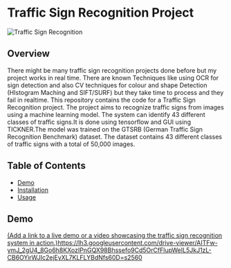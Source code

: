 # Traffic Sign Recognition Project

![Traffic Sign Recognition](link_to_image_or_gif)

## Overview
There might be many traffic sign recognition projects done before but my project works in real time. There are known Techniques like using OCR for sign detection and also CV techniques for colour and shape Detection (HIstogram Maching and SIFT/SURF) but they take time to process and they fail in realtime.
This repository contains the code for a Traffic Sign Recognition project. The project aims to recognize traffic signs from images using a machine learning model. The system can identify 43 different classes of traffic signs.It is done using tensorflow and GUI using TICKNER.The model was trained on the GTSRB (German Traffic Sign Recognition Benchmark) dataset. The dataset contains 43 different classes of traffic signs with a total of 50,000 images.


## Table of Contents

- [Demo](#demo)
- [Installation](#installation)
- [Usage](#usage)

## Demo

[(Add a link to a live demo or a video showcasing the traffic sign recognition system in action.)](https://lh3.googleusercontent.com/drive-viewer/AITFw-ymJ_2gU4_8Go6h8KXozIPnGQX98Bhssefo9Cd5OrCfFlupWeIL5JkJ1zL-CB6OYirWJIc2ejEyXL7KLFLYBdNfs60D=s2560)https://lh3.googleusercontent.com/drive-viewer/AITFw-ymJ_2gU4_8Go6h8KXozIPnGQX98Bhssefo9Cd5OrCfFlupWeIL5JkJ1zL-CB6OYirWJIc2ejEyXL7KLFLYBdNfs60D=s2560
